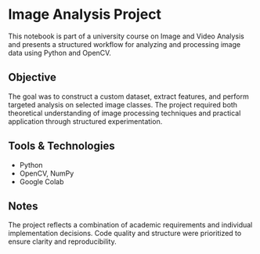 # Image Analysis Project

This notebook is part of a university course on Image and Video Analysis and presents a structured workflow for analyzing and processing image data using Python and OpenCV.

## Objective

The goal was to construct a custom dataset, extract features, and perform targeted analysis on selected image classes. The project required both theoretical understanding of image processing techniques and practical application through structured experimentation.

## Tools & Technologies

- Python
- OpenCV, NumPy
- Google Colab

## Notes

The project reflects a combination of academic requirements and individual implementation decisions. Code quality and structure were prioritized to ensure clarity and reproducibility.
